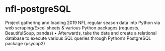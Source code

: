# nfl-postgreSQL
Project gathering and loading 2019 NFL regular season data into Python via web scraping/Excel sheets &amp; various Python packages (requests, BeautifulSoup, pandas) • Afterwards, take the data and create a relational database to execute various SQL queries through Python’s PostgreSQL package (psycop2)
